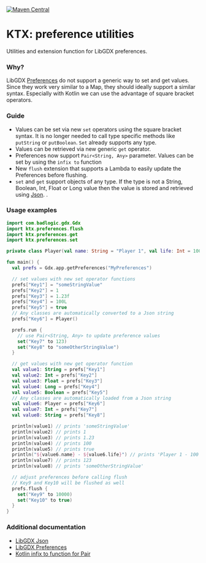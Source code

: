 [![Maven Central](https://img.shields.io/maven-central/v/io.github.libktx/ktx-collections.svg)](https://search.maven.org/artifact/io.github.libktx/ktx-collections)

# KTX: preference utilities

Utilities and extension function for LibGDX preferences.

### Why?

LibGDX [Preferences](https://github.com/libgdx/libgdx/wiki/Preferences) do not support a generic way to
set and get values. Since they work very similar to a Map, they should ideally support a similar
syntax. Especially with Kotlin we can use the advantage of square bracket operators.

### Guide

- Values can be set via new `set` operators using the square bracket syntax. It is no longer needed
to call type specific methods like `putString` or `putBoolean`. `Set` already supports any type.
- Values can be retrieved via new generic `get` operator.
- Preferences now support `Pair<String, Any>` parameter. Values can be set by using the `infix to` function
- New `flush` extension that supports a Lambda to easily update the Preferences before flushing.
- `set` and `get` support objects of any type. If the type is not a String, Boolean, Int, Float or Long value
then the value is stored and retrieved using [Json](https://github.com/libgdx/libgdx/wiki/Reading-and-writing-JSON). 
.
### Usage examples

```kotlin
import com.badlogic.gdx.Gdx
import ktx.preferences.flush
import ktx.preferences.get
import ktx.preferences.set

private class Player(val name: String = "Player 1", val life: Int = 100)

fun main() {
  val prefs = Gdx.app.getPreferences("MyPreferences")

  // set values with new set operator functions
  prefs["Key1"] = "someStringValue"
  prefs["Key2"] = 1
  prefs["Key3"] = 1.23f
  prefs["Key4"] = 100L
  prefs["Key5"] = true
  // Any classes are automatically converted to a Json string
  prefs["Key6"] = Player()

  prefs.run {
    // use Pair<String, Any> to update preference values
    set("Key7" to 123)
    set("Key8" to "someOtherStringValue")
  }

  // get values with new get operator function
  val value1: String = prefs["Key1"]
  val value2: Int = prefs["Key2"]
  val value3: Float = prefs["Key3"]
  val value4: Long = prefs["Key4"]
  val value5: Boolean = prefs["Key5"]
  // Any classes are automatically loaded from a Json string
  val value6: Player = prefs["Key6"]
  val value7: Int = prefs["Key7"]
  val value8: String = prefs["Key8"]

  println(value1) // prints 'someStringValue'
  println(value2) // prints 1
  println(value3) // prints 1.23
  println(value4) // prints 100
  println(value5) // prints true
  println("${value6.name} - ${value6.life}") // prints 'Player 1 - 100'
  println(value7) // prints 123
  println(value8) // prints 'someOtherStringValue'

  // adjust preferences before calling flush
  // Key9 and Key10 will be flushed as well
  prefs.flush {
    set("Key9" to 10000)
    set("Key10" to true)
  }
}
```

### Additional documentation

- [LibGDX Json](https://github.com/libgdx/libgdx/wiki/Reading-and-writing-JSON)
- [LibGDX Preferences](https://github.com/libgdx/libgdx/wiki/Preferences)
- [Kotlin infix to function for Pair](https://kotlinlang.org/api/latest/jvm/stdlib/kotlin/to.html)
